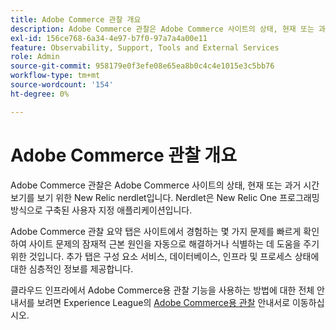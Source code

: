 ```yaml
---
title: Adobe Commerce 관찰 개요
description: Adobe Commerce 관찰은 Adobe Commerce 사이트의 상태, 현재 또는 과거 시간 보기를 보기 위한 New Relic nerdlet입니다. Nerdlet은 New Relic One 프로그래밍 방식으로 구축된 사용자 지정 애플리케이션입니다.
exl-id: 156ce768-6a34-4e97-b7f0-97a7a4a00e11
feature: Observability, Support, Tools and External Services
role: Admin
source-git-commit: 958179e0f3efe08e65ea8b0c4c4e1015e3c5bb76
workflow-type: tm+mt
source-wordcount: '154'
ht-degree: 0%

---
```


# Adobe Commerce 관찰 개요

Adobe Commerce 관찰은 Adobe Commerce 사이트의 상태, 현재 또는 과거 시간 보기를 보기 위한 New Relic nerdlet입니다. Nerdlet은 New Relic One 프로그래밍 방식으로 구축된 사용자 지정 애플리케이션입니다.

Adobe Commerce 관찰 요약 탭은 사이트에서 경험하는 몇 가지 문제를 빠르게 확인하여 사이트 문제의 잠재적 근본 원인을 자동으로 해결하거나 식별하는 데 도움을 주기 위한 것입니다. 추가 탭은 구성 요소 서비스, 데이터베이스, 인프라 및 프로세스 상태에 대한 심층적인 정보를 제공합니다.

클라우드 인프라에서 Adobe Commerce용 관찰 기능을 사용하는 방법에 대한 전체 안내서를 보려면 Experience League의 [Adobe Commerce용 관찰](https://experienceleague.adobe.com/docs/commerce-operations/tools/observation-for-adobe-commerce/intro.html) 안내서로 이동하십시오.
